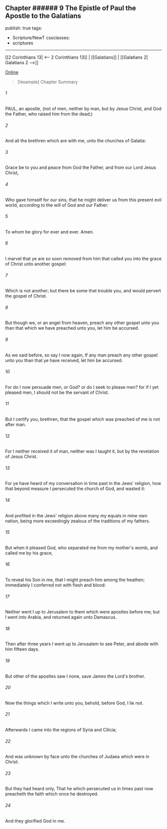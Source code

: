 Chapter ###### 9
The Epistle of Paul the Apostle to the Galatians
---
publish: true
tags:
  - Scripture/NewT
cssclasses:
  - scriptures
---
[[2 Corinthians 13| <-- 2 Corinthians 13]] | [[Galatians]] | [[Galatians 2| Galatians 2 -->]]

[Online](https://churchofjesuschrist.org/study/scriptures/nt/gal/1?lang=eng)

>[!example] Chapter Summary
>
###### 1
PAUL, an apostle, (not of men, neither by man, but by Jesus Christ, and God the Father, who raised him from the dead;)
###### 2
And all the brethren which are with me, unto the churches of Galatia:
###### 3
Grace be to you and peace from God the Father, and from our Lord Jesus Christ,
###### 4
Who gave himself for our sins, that he might deliver us from this present evil world, according to the will of God and our Father:
###### 5
To whom be glory for ever and ever. Amen.
###### 6
I marvel that ye are so soon removed from him that called you into the grace of Christ unto another gospel:
###### 7
Which is not another; but there be some that trouble you, and would pervert the gospel of Christ.
###### 8
But though we, or an angel from heaven, preach any other gospel unto you than that which we have preached unto you, let him be accursed.
###### 9
As we said before, so say I now again, If any man preach any other gospel unto you than that ye have received, let him be accursed.
###### 10
For do I now persuade men, or God? or do I seek to please men? for if I yet pleased men, I should not be the servant of Christ.
###### 11
But I certify you, brethren, that the gospel which was preached of me is not after man.
###### 12
For I neither received it of man, neither was I taught it, but by the revelation of Jesus Christ.
###### 13
For ye have heard of my conversation in time past in the Jews' religion, how that beyond measure I persecuted the church of God, and wasted it:
###### 14
And profited in the Jews' religion above many my equals in mine own nation, being more exceedingly zealous of the traditions of my fathers.
###### 15
But when it pleased God, who separated me from my mother's womb, and called me by his grace,
###### 16
To reveal his Son in me, that I might preach him among the heathen; immediately I conferred not with flesh and blood:
###### 17
Neither went I up to Jerusalem to them which were apostles before me; but I went into Arabia, and returned again unto Damascus.
###### 18
Then after three years I went up to Jerusalem to see Peter, and abode with him fifteen days.
###### 19
But other of the apostles saw I none, save James the Lord's brother.
###### 20
Now the things which I write unto you, behold, before God, I lie not.
###### 21
Afterwards I came into the regions of Syria and Cilicia;
###### 22
And was unknown by face unto the churches of Judaea which were in Christ:
###### 23
But they had heard only, That he which persecuted us in times past now preacheth the faith which once he destroyed.
###### 24
And they glorified God in me.



